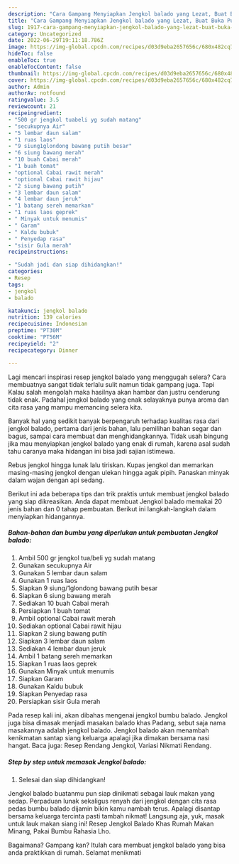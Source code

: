 ```yaml
---
description: "Cara Gampang Menyiapkan Jengkol balado yang Lezat, Buat Buka Puasa Menggugah Selera"
title: "Cara Gampang Menyiapkan Jengkol balado yang Lezat, Buat Buka Puasa Menggugah Selera"
slug: 1917-cara-gampang-menyiapkan-jengkol-balado-yang-lezat-buat-buka-puasa-menggugah-selera
category: Uncategorized
date: 2022-06-29T19:11:18.786Z
image: https://img-global.cpcdn.com/recipes/d03d9eba2657656c/680x482cq70/jengkol-balado-foto-resep-utama.jpg
hideToc: false
enableToc: true
enableTocContent: false
thumbnail: https://img-global.cpcdn.com/recipes/d03d9eba2657656c/680x482cq70/jengkol-balado-foto-resep-utama.jpg
cover: https://img-global.cpcdn.com/recipes/d03d9eba2657656c/680x482cq70/jengkol-balado-foto-resep-utama.jpg
author: Admin
authorAv: notfound
ratingvalue: 3.5
reviewcount: 21
recipeingredient:
- "500 gr jengkol tuabeli yg sudah matang"
- "secukupnya Air"
- "5 lembar daun salam"
- "1 ruas laos"
- "9 siung1glondong bawang putih besar"
- "6 siung bawang merah"
- "10 buah Cabai merah"
- "1 buah tomat"
- "optional Cabai rawit merah"
- "optional Cabai rawit hijau"
- "2 siung bawang putih"
- "3 lembar daun salam"
- "4 lembar daun jeruk"
- "1 batang sereh memarkan"
- "1 ruas laos geprek"
- " Minyak untuk menumis"
- " Garam"
- " Kaldu bubuk"
- " Penyedap rasa"
- "sisir Gula merah"
recipeinstructions:

- "Sudah jadi dan siap dihidangkan!"
categories:
- Resep
tags:
- jengkol
- balado

katakunci: jengkol balado 
nutrition: 139 calories
recipecuisine: Indonesian
preptime: "PT30M"
cooktime: "PT56M"
recipeyield: "2"
recipecategory: Dinner

---
```



Lagi mencari inspirasi resep jengkol balado yang menggugah selera? Cara membuatnya sangat tidak terlalu sulit namun tidak gampang juga. Tapi Kalau salah mengolah maka hasilnya akan hambar dan justru cenderung tidak enak. Padahal jengkol balado yang enak selayaknya punya aroma dan cita rasa yang mampu memancing selera kita.


Banyak hal yang sedikit banyak berpengaruh terhadap kualitas rasa dari jengkol balado, pertama dari jenis bahan, lalu pemilihan bahan segar dan bagus, sampai cara membuat dan menghidangkannya. Tidak usah bingung jika mau menyiapkan jengkol balado yang enak di rumah, karena asal sudah tahu caranya maka hidangan ini bisa jadi sajian istimewa.

Rebus jengkol hingga lunak lalu tiriskan. Kupas jengkol dan memarkan masing-masing jengkol dengan ulekan hingga agak pipih. Panaskan minyak dalam wajan dengan api sedang.


Berikut ini ada beberapa tips dan trik praktis untuk membuat jengkol balado yang siap dikreasikan. Anda dapat membuat Jengkol balado memakai 20 jenis bahan dan 0 tahap pembuatan. Berikut ini langkah-langkah dalam menyiapkan hidangannya.

<!--inarticleads1-->

##### Bahan-bahan dan bumbu yang diperlukan untuk pembuatan Jengkol balado:

1. Ambil 500 gr jengkol tua/beli yg sudah matang
1. Gunakan secukupnya Air
1. Gunakan 5 lembar daun salam
1. Gunakan 1 ruas laos
1. Siapkan 9 siung/1glondong bawang putih besar
1. Siapkan 6 siung bawang merah
1. Sediakan 10 buah Cabai merah
1. Persiapkan 1 buah tomat
1. Ambil optional Cabai rawit merah
1. Sediakan optional Cabai rawit hijau
1. Siapkan 2 siung bawang putih
1. Siapkan 3 lembar daun salam
1. Sediakan 4 lembar daun jeruk
1. Ambil 1 batang sereh memarkan
1. Siapkan 1 ruas laos geprek
1. Gunakan  Minyak untuk menumis
1. Siapkan  Garam
1. Gunakan  Kaldu bubuk
1. Siapkan  Penyedap rasa
1. Persiapkan sisir Gula merah


Pada resep kali ini, akan dibahas mengenai jengkol bumbu balado. Jengkol juga bisa dimasak menjadi masakan balado khas Padang, sebut saja nama masakannya adalah jengkol balado. Jengkol balado akan menambah kenikmatan santap siang keluarga apalagi jika dimakan bersama nasi hangat. Baca juga: Resep Rendang Jengkol, Variasi Nikmati Rendang. 

<!--inarticleads2-->

##### Step by step untuk memasak Jengkol balado:


1. Selesai dan siap dihidangkan!

Jengkol balado buatanmu pun siap dinikmati sebagai lauk makan yang sedap. Perpaduan lunak sekaligus renyah dari jengkol dengan cita rasa pedas bumbu balado dijamin bikin kamu nambah terus. Apalagi disantap bersama keluarga tercinta pasti tambah nikmat! Langsung aja, yuk, masak untuk lauk makan siang ini! Resep Jengkol Balado Khas Rumah Makan Minang, Pakai Bumbu Rahasia Lho. 

Bagaimana? Gampang kan? Itulah cara membuat jengkol balado yang bisa anda praktikkan di rumah. Selamat menikmati
